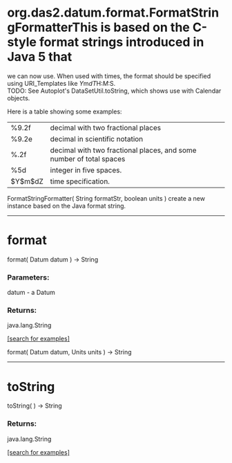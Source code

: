 # org.das2.datum.format.FormatStringFormatterThis is based on the C-style format strings introduced in Java 5 that
 we can now use.  When used with times, the format should be specified
 using URI_Templates like $Y$m$dT$H:$M:$S.  
 TODO: See Autoplot's DataSetUtil.toString, which shows use with Calendar objects.
 
 Here is a table showing some examples:
 <table summary="examples">
 <tr><td>%9.2f</td><td>decimal with two fractional places</td></tr>
 <tr><td>%9.2e</td><td>decimal in scientific notation</td></tr>
 <tr><td>%.2f</td><td>decimal with two fractional places, and some number of total spaces</td></tr>
 <tr><td>%5d</td><td>integer in five spaces.</td></tr>
 <tr><td>$Y$m$dZ</td><td>time specification.</td></tr>
 </table>
FormatStringFormatter( String formatStr, boolean units )
create a new instance based on the Java format string.

***
<a name="format"></a>
# format
format( Datum datum ) &rarr; String



### Parameters:
datum - a Datum

### Returns:
java.lang.String


<a href="https://github.com/autoplot/dev/search?q=format&unscoped_q=format">[search for examples]</a>

format( Datum datum, Units units ) &rarr; String<br>
***
<a name="toString"></a>
# toString
toString(  ) &rarr; String



### Returns:
java.lang.String


<a href="https://github.com/autoplot/dev/search?q=toString&unscoped_q=toString">[search for examples]</a>

